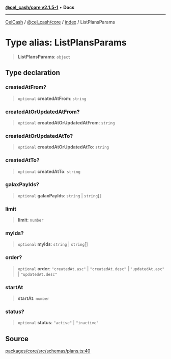 [**@cel_cash/core v2.1.5-1**](../../README.md) • **Docs**

***

[CelCash](../../../../README.md) / [@cel\_cash/core](../../README.md) / [index](../README.md) / ListPlansParams

# Type alias: ListPlansParams

> **ListPlansParams**: `object`

## Type declaration

### createdAtFrom?

> `optional` **createdAtFrom**: `string`

### createdAtOrUpdatedAtFrom?

> `optional` **createdAtOrUpdatedAtFrom**: `string`

### createdAtOrUpdatedAtTo?

> `optional` **createdAtOrUpdatedAtTo**: `string`

### createdAtTo?

> `optional` **createdAtTo**: `string`

### galaxPayIds?

> `optional` **galaxPayIds**: `string` \| `string`[]

### limit

> **limit**: `number`

### myIds?

> `optional` **myIds**: `string` \| `string`[]

### order?

> `optional` **order**: `"createdAt.asc"` \| `"createdAt.desc"` \| `"updatedAt.asc"` \| `"updatedAt.desc"`

### startAt

> **startAt**: `number`

### status?

> `optional` **status**: `"active"` \| `"inactive"`

## Source

[packages/core/src/schemas/plans.ts:40](https://github.com/Pyxlab/celcash/blob/9dbc7013720b05f34ded33140fbf1d827b403eea/packages/core/src/schemas/plans.ts#L40)

